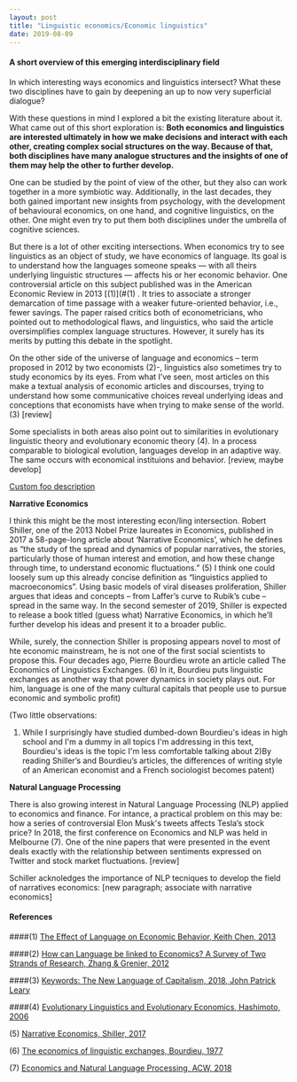 ```yaml
--- 
layout: post
title: "Linguistic economics/Economic linguistics"
date: 2019-08-09
---
```


#### A short overview of this emerging interdisciplinary field

In which interesting ways economics and linguistics intersect? What these two disciplines have to gain by deepening an up to now very superficial dialogue? 

With these questions in mind I explored a bit the existing literature about it. What came out of this short exploration is: **Both economics and linguistics are interested ultimately in how we make decisions and interact with each other, creating complex social structures on the way. Because of that, both disciplines have many analogue structures and the insights of one of them may help the other to further develop.** 

One can be studied by the point of view of the other, but they also can work together in a more symbiotic way. Additionally, in the last decades, they both gained important new insights from psychology, with the development of behavioural economics, on one hand, and cognitive linguistics, on the other. One might even try to put them both disciplines under the umbrella of cognitive sciences.

But there is a lot of other exciting intersections. When economics try to see linguistics as an object of study, we have economics of language. Its goal is to understand how the languages someone speaks — with all theirs underlying linguistic structures — affects his or her economic behavior. One controversial article on this subject published was in the American Economic Review in 2013 [(1)](#(1)
. It tries to associate a stronger demarcation of time passage with a weaker future-oriented behavior, i.e., fewer savings. The paper raised critics both of econometricians, who pointed out to methodological flaws, and linguistics, who said the article oversimplifies complex language structures. However, it surely has its merits by putting this debate in the spotlight. 

On the other side of the universe of language and economics – term proposed in 2012 by two economists (2)-, linguistics also sometimes try to study economics by its eyes. From what I’ve seen, most articles on this make a textual analysis of economic articles and discourses, trying to understand how some communicative choices reveal underlying ideas and conceptions that economists have when trying to make sense of the world. (3) [review] 

Some specialists in both areas also point out to similarities in evolutionary linguistic theory and evolutionary economic theory (4). In a process comparable to biological evolution, languages develop in an adaptive way. The same occurs with economical instituions and behavior. [review, maybe develop] 

[Custom foo description](#references)

**Narrative Economics** 
 
I think this might be the most interesting econ/ling intersection. Robert Shiller, one of the 2013 Nobel Prize laureates in Economics, published in 2017 a 58-page-long article about ‘Narrative Economics’, which he defines as “the study of the spread and dynamics of popular narratives, the stories, particularly those of human interest and emotion, and how these change through time, to understand economic fluctuations.” (5) I think one could loosely sum up this already concise definition as “linguistics applied to macroeconomics”. Using basic models of viral diseases proliferation, Shiller argues that ideas and concepts – from Laffer’s curve to Rubik’s cube – spread in the same way. In the second semester of 2019, Shiller is expected to release a book titled (guess what) Narrative Economics, in which he’ll further develop his ideas and present it to a broader public. 
 
While, surely, the connection Shiller is proposing appears novel to most of hte economic mainstream, he is not one of the first social scientists to propose this. Four decades ago, Pierre Bourdieu wrote an article called The Economics of Linguistics Exchanges. (6) In it, Bourdieu puts linguistic exchanges as another way that power dynamics in society plays out. For him, language is one of the many cultural capitals that people use to pursue economic and symbolic profit)

(Two little observations: 
1) While I surprisingly have studied dumbed-down Bourdieu's ideas in high school and I'm a dummy in all topics I'm addressing in this text, Bourdieu's ideas is the topic I'm less comfortable talking about 
2)By reading Shiller’s and Bourdieu’s articles, the differences of writing style of an American economist and a French sociologist becomes patent)

**Natural Language Processing** 

There is also growing interest in Natural Language Processing (NLP) applied to economics and finance. For intance, a practical problem on this may be: how a series of controversial Elon Musk's tweets affects Tesla’s stock price? In 2018, the first conference on Economics and NLP was held in Melbourne (7). One of the nine papers that were presented in the event deals exactly with the relationship between sentiments expressed on Twitter and stock market fluctuations. [review]

Schiller acknoledges the importance of NLP tecniques to develop the field of narratives economics: 
[new paragraph; associate with narrative economics]

#### **References** 

####(1) [The Effect of Language on Economic Behavior, Keith Chen, 2013](https://www.anderson.ucla.edu/faculty_pages/keith.chen/papers/LanguageWorkingPaper.pdf)

####(2) [How can Language be linked to Economics? A Survey of Two Strands of Research, Zhang & Grenier, 2012](ideas.repec.org/p/ott/wpaper/1206e.html)

####(3) [Keywords: The New Language of Capitalism, 2018, John Patrick Leary](https://theoutline.com/post/6739/keywords-book-review-language-of-capitalism?zd=2&zi=2q6vbvhb&fbclid=IwAR1em-rys7DgycPs-V9FMw74ysyNVVx08g8yNNly1g43MoYu14bDXuvHQ38)

####(4) [Evolutionary Linguistics and Evolutionary Economics, Hashimoto, 2006](https://link.springer.com/article/10.14441/eier.3.27) 

(5) [Narrative Economics, Shiller, 2017](http://csinvesting.org/wp-content/uploads/2017/01/NarrativeEconomics_preview.pdf)

(6) [The economics of linguistic exchanges, Bourdieu, 1977](https://journals.sagepub.com/doi/abs/10.1177/053901847701600601?journalCode=ssia) 

(7) [Economics and Natural Language Processing, ACW, 2018](https://www.aclweb.org/anthology/W18-3100)

